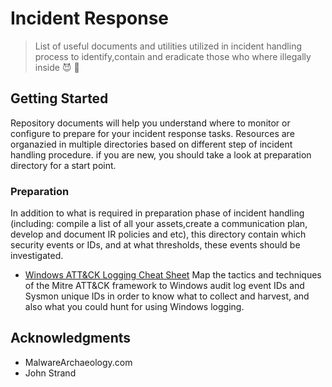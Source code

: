 # Incident Response
>  List of useful documents and utilities utilized in incident handling process to identify,contain and eradicate those who where illegally inside :smiling_imp: :gun:

## Getting Started

Repository documents will help you understand where to monitor or configure to prepare for your incident response tasks. Resources are organazied in multiple directories based on different step of incident handling procedure. if you are new, you should take a look at preparation directory for a start point.

### Preparation

In addition to what is required in preparation phase of incident handling (including: compile a list of all your assets,create a communication plan, develop and document IR policies and etc), this directory contain which security events or IDs, and at what thresholds, these events should be investigated.

- [Windows ATT&CK Logging Cheat Sheet](https://github.com/ikhosravi/Incident-Response/blob/master/Preparation/Windows%2BATT%26CK_Logging%2BCheat%2BSheet_ver_Sept_2018.pdf) Map the tactics and techniques of the Mitre ATT&CK framework to Windows audit log event IDs and Sysmon unique IDs in order to know what to collect and harvest, and also what you could hunt for using Windows logging.

## Acknowledgments

* MalwareArchaeology.com
* John Strand
